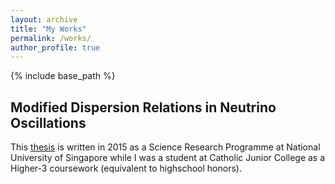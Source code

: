 ```yaml
---
layout: archive
title: "My Works"
permalink: /works/
author_profile: true
---
```


{% include base_path %}

## Modified Dispersion Relations in Neutrino Oscillations

This [thesis](/SRP_Paper.pdf) is written in 2015 as a Science Research Programme at National University of Singapore while I was a student at Catholic Junior College as a Higher-3 coursework (equivalent to highschool honors).
